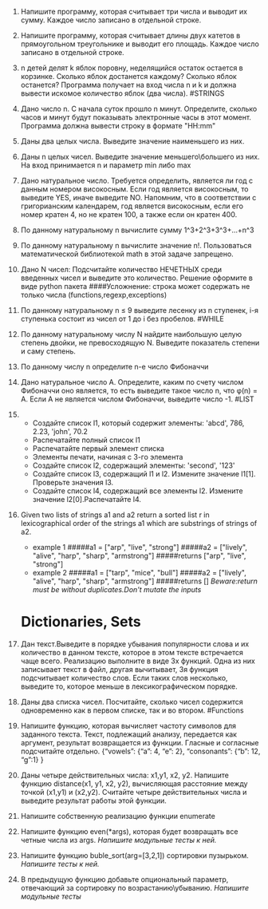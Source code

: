 1. Напишите программу, которая считывает три числа и выводит их сумму. Каждое число записано в отдельной строке.
1. Напишите программу, которая считывает длины двух катетов в прямоугольном треугольнике и выводит его площадь. Каждое число записано в отдельной строке.
1. n детей делят k яблок поровну, неделящийся остаток остается в корзинке. Сколько яблок достанется каждому? Сколько яблок останется?
Программа получает на вход числа n и k и должна вывести искомое количество яблок (два числа).
    #STRINGS
1. Дано число n. С начала суток прошло n минут.
Определите, сколько часов и минут будут показывать электронные часы в этот момент.
Программа должна вывести строку в формате "HH:mm"
1. Даны два целых числа. Выведите значение наименьшего из них.
1. Даны n целых чисел. Выведите значение меньшего\большего из них. На вход принимается n и параметр min либо max
1. Дано натуральное число. Требуется определить, является ли год с данным номером високосным. Если год является високосным, то выведите YES, иначе выведите NO. Напомним, что в соответствии с григорианским календарем, год является високосным, если его номер кратен 4, но не кратен 100, а также если он кратен 400.
1. По данному натуральному n вычислите сумму 1^3+2^3+3^3+...+n^3
1. По данному натуральному n вычислите значение n!. Пользоваться математической библиотекой math в этой задаче запрещено.
1. Дано N чисел: Подсчитайте количество НЕЧЕТНЫХ среди введенных чисел и выведите это количество.
Решение оформите в виде python пакета
    ####Усложнение: строка может содержать не только числа (functions,regexp,exceptions)
1. По данному натуральному n ≤ 9 выведите лесенку из n ступенек, i-я ступенька состоит из чисел от 1 до i без пробелов.
    #WHILE
1. По данному натуральному числу N найдите наибольшую целую степень двойки, не превосходящую N. Выведите показатель степени и саму степень.
1. По данному числу n определите n-е число Фибоначчи
1. Дано натуральное число A. Определите, каким по счету числом Фибоначчи оно является, то есть выведите такое число n, что φ(n) = A. Если А не является числом Фибоначчи, выведите число -1.
    #LIST
1. 
    - Создайте список l1, который содержит элементы: 'abcd', 786, 2.23, 'john', 70.2
    - Распечатайте полный список l1
    - Распечатайте первый элемент списка
    - Элементы печати, начиная с 3-го элемента
    - Создайте список l2, содержащий элементы: 'second', '123'
    - Создайте список l3, содержащий l1 и l2. Измените значение l1[1]. Проверьте значения l3.
    - Создайте список l4, содержащий все элементы l2. Измените значение l2[0].Распечатайте l4.
1. Given two lists of strings a1 and a2
return a sorted list r in lexicographical order of the strings
a1 which are substrings of strings of a2.
    - example 1
        #####a1 = ["arp", "live", "strong"]
        #####a2 = ["lively", "alive", "harp", "sharp", "armstrong"]
        #####returns ["arp", "live", "strong"]
    - example 2
        #####a1 = ["tarp", "mice", "bull"]
        #####a2 = ["lively", "alive", "harp", "sharp", "armstrong"]
        #####returns []
    _Beware:return must be without duplicates.Don't mutate the inputs_
    # Dictionaries, Sets
1. Дан текст.Выведите в порядке убывания популярности слова и их количество в данном тексте, которое в этом тексте встречается чаще всего.
Реализацию выполните в виде 3х функций. Одна из них записывает текст в файл, другая вычитывает, 3я функция подсчитывает количество слов.
Если таких слов несколько, выведите то, которое меньше в лексикографическом порядке.
1. Даны два списка чисел. Посчитайте, сколько чисел содержится одновременно как в первом списке, так и во втором.
    #Functions
1. Напишите функцию, которая вычисляет частоту символов для заданного текста.
Текст, подлежащий анализу, передается как аргумент, результат возвращается из функции.
Гласные и согласные подсчитайте отдельно.
   {“vowels”:
   {“a”: 4, “e”: 2},
   “consonants”:
   {“b”: 12, “g”:1}
   }

1. Даны четыре действительных числа: x1,y1, x2, y2. Напишите функцию distance(x1, y1, x2, y2), вычисляющая расстояние между точкой (x1,y1) и (x2,y2). Считайте четыре действительных числа и выведите результат работы этой функции.
1. Напишите собственную реализацию функции enumerate
1. Напишите функцию even(*args), которая будет возвращать все четные числа из args.
_Напишите модульные тесты к ней._
1. Напишите функцию buble_sort(arg=[3,2,1]) сортировки пузырьком.
_Напишите тесты к ней._
1. В предыдущую функцию добавьте опциональный параметр, отвечающий за сортировку по возрастанию\убыванию.
_Напишите модульные тесты_